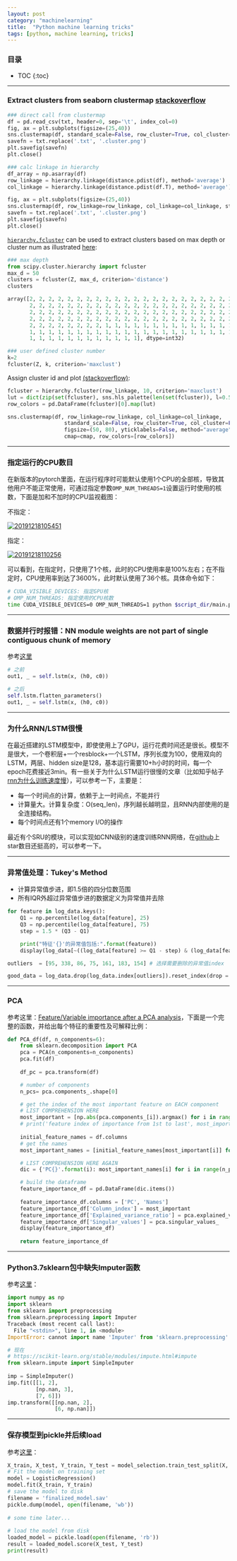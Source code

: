 ```yaml
---
layout: post
category: "machinelearning"
title:  "Python machine learning tricks"
tags: [python, machine learning, tricks]
---
```


<script type="text/javascript" async
  src="https://cdn.mathjax.org/mathjax/latest/MathJax.js?config=TeX-MML-AM_CHTML">
</script>

### 目录

- TOC
{:toc}

---

### Extract clusters from seaborn clustermap [stackoverflow](https://stackoverflow.com/questions/27924813/extracting-clusters-from-seaborn-clustermap)

```python
### direct call from clustermap
df = pd.read_csv(txt, header=0, sep='\t', index_col=0)
fig, ax = plt.subplots(figsize=(25,40))
sns.clustermap(df, standard_scale=False, row_cluster=True, col_cluster=True, figsize=(25, 40), yticklabels=False)
savefn = txt.replace('.txt', '.cluster.png')
plt.savefig(savefn)
plt.close()

### calc linkage in hierarchy
df_array = np.asarray(df)
row_linkage = hierarchy.linkage(distance.pdist(df), method='average')
col_linkage = hierarchy.linkage(distance.pdist(df.T), method='average')

fig, ax = plt.subplots(figsize=(25,40))
sns.clustermap(df, row_linkage=row_linkage, col_linkage=col_linkage, standard_scale=False, row_cluster=True, col_cluster=True, figsize=(25, 40), yticklabels=False, method="average")
savefn = txt.replace('.txt', '.cluster.png')
plt.savefig(savefn)
plt.close()
```

[`hierarchy.fcluster`](https://docs.scipy.org/doc/scipy-0.15.1/reference/generated/scipy.cluster.hierarchy.fcluster.html) can be used to extract clusters based on max depth or cluster num as illustrated [here](https://joernhees.de/blog/2015/08/26/scipy-hierarchical-clustering-and-dendrogram-tutorial/):

```python
### max depth
from scipy.cluster.hierarchy import fcluster
max_d = 50
clusters = fcluster(Z, max_d, criterion='distance')
clusters

array([2, 2, 2, 2, 2, 2, 2, 2, 2, 2, 2, 2, 2, 2, 2, 2, 2, 2, 2, 2, 2, 2, 2,
       2, 2, 2, 2, 2, 2, 2, 2, 2, 2, 2, 2, 2, 2, 2, 2, 2, 2, 2, 2, 2, 2, 2,
       2, 2, 2, 2, 2, 2, 2, 2, 2, 2, 2, 2, 2, 2, 2, 2, 2, 2, 2, 2, 2, 2, 2,
       2, 2, 2, 2, 2, 2, 2, 2, 2, 2, 2, 2, 2, 2, 2, 2, 2, 2, 2, 2, 2, 2, 2,
       2, 2, 2, 2, 2, 2, 2, 2, 1, 1, 1, 1, 1, 1, 1, 1, 1, 1, 1, 1, 1, 1, 1,
       1, 1, 1, 1, 1, 1, 1, 1, 1, 1, 1, 1, 1, 1, 1, 1, 1, 1, 1, 1, 1, 1, 1,
       1, 1, 1, 1, 1, 1, 1, 1, 1, 1, 1, 1], dtype=int32)

### user defined cluster number
k=2
fcluster(Z, k, criterion='maxclust')
```

Assign cluster id and plot [(stackoverflow)](https://stackoverflow.com/questions/48173798/additional-row-colors-in-seaborn-cluster-map):

```python
fcluster = hierarchy.fcluster(row_linkage, 10, criterion='maxclust')
lut = dict(zip(set(fcluster), sns.hls_palette(len(set(fcluster)), l=0.5, s=0.8)))
row_colors = pd.DataFrame(fcluster)[0].map(lut)

sns.clustermap(df, row_linkage=row_linkage, col_linkage=col_linkage, 
				  standard_scale=False, row_cluster=True, col_cluster=False, 
				  figsize=(50, 80), yticklabels=False, method="average", 
				  cmap=cmap, row_colors=[row_colors])
```

---

### 指定运行的CPU数目

在新版本的pytorch里面，在运行程序时可能默认使用1个CPU的全部核，导致其他用户不能正常使用，可通过指定参数`OMP_NUM_THREADS=1`设置运行时使用的核数，下面是加和不加时的CPU监视截图：

不指定：

[![20191218105451](https://raw.githubusercontent.com/Tsinghua-gongjing/blog_codes/master/images/20191218105451.png)](https://raw.githubusercontent.com/Tsinghua-gongjing/blog_codes/master/images/20191218105451.png)

指定：

[![20191218110256](https://raw.githubusercontent.com/Tsinghua-gongjing/blog_codes/master/images/20191218110256.png)](https://raw.githubusercontent.com/Tsinghua-gongjing/blog_codes/master/images/20191218110256.png)

可以看到，在指定时，只使用了1个核，此时的CPU使用率是100%左右；在不指定时，CPU使用率到达了3600%，此时默认使用了36个核。具体命令如下：

```bash
# CUDA_VISIBLE_DEVICES: 指定GPU核
# OMP_NUM_THREADS: 指定使用的CPU核数
time CUDA_VISIBLE_DEVICES=0 OMP_NUM_THREADS=1 python $script_dir/main.py
```

---

### 数据并行时报错：NN module weights are not part of single contiguous chunk of memory

参考[这里](https://discuss.pytorch.org/t/dataparallel-issue-with-flatten-parameter/8282)

```python
# 之前
out1, _ = self.lstm(x, (h0, c0)) 

# 之后
self.lstm.flatten_parameters()
out1, _ = self.lstm(x, (h0, c0)) 
```

---

### 为什么RNN/LSTM很慢

在最近搭建的LSTM模型中，即使使用上了GPU，运行花费时间还是很长。模型不是很大，一个卷积层+一个resblock+一个LSTM，序列长度为100，使用双向的LSTM，两层、hidden size是128，基本运行需要10+h小时的时间，每一个epoch花费接近3min。有一些关于为什么LSTM运行很慢的文章（比如知乎帖子[rnn为什么训练速度慢](https://www.zhihu.com/question/292024466)），可以参考一下，主要是：

* 每一个时间点的计算，依赖于上一时间点，不能并行
* 计算量大。计算复杂度：O(seq_len)，序列越长越明显，且RNN内部使用的是全连接结构。
* 每个时间点还有1个memory I/O的操作

最近有个SRU的模块，可以实现如CNN级别的速度训练RNN网络，在[github](https://github.com/asappresearch/sru)上star数目还挺高的，可以参考一下。

---

### 异常值处理：Tukey's Method

* 计算异常值步进，即1.5倍的四分位数范围
* 所有IQR外超过异常值步进的数据定义为异常值并去除

```python
for feature in log_data.keys():
    Q1 = np.percentile(log_data[feature], 25)
    Q3 = np.percentile(log_data[feature], 75)
    step = 1.5 * (Q3 - Q1)

    print("特征'{}'的异常值包括:".format(feature))
    display(log_data[~((log_data[feature] >= Q1 - step) & (log_data[feature] <= Q3 + step))])

outliers  = [95, 338, 86, 75, 161, 183, 154] # 选择需要删除的异常值index

good_data = log_data.drop(log_data.index[outliers]).reset_index(drop = True) #删除选择的异常值
```

---

### PCA

参考这里：[Feature/Variable importance after a PCA analysis](https://stackoverflow.com/questions/50796024/feature-variable-importance-after-a-pca-analysis)，下面是一个完整的函数，并给出每个特征的重要性及可解释比例：

```python
def PCA_df(df, n_components=6):
    from sklearn.decomposition import PCA
    pca = PCA(n_components=n_components)
    pca.fit(df)
    
    df_pc = pca.transform(df)

    # number of components
    n_pcs= pca.components_.shape[0]

    # get the index of the most important feature on EACH component
    # LIST COMPREHENSION HERE
    most_important = [np.abs(pca.components_[i]).argmax() for i in range(n_pcs)]
    # print('feature index of importance from 1st to last', most_important)
    
    initial_feature_names = df.columns
    # get the names
    most_important_names = [initial_feature_names[most_important[i]] for i in range(n_pcs)]

    # LIST COMPREHENSION HERE AGAIN
    dic = {'PC{}'.format(i): most_important_names[i] for i in range(n_pcs)}

    # build the dataframe
    feature_importance_df = pd.DataFrame(dic.items())
    
    feature_importance_df.columns = ['PC', 'Names']
    feature_importance_df['Column_index'] = most_important
    feature_importance_df['Explained_variance_ratio'] = pca.explained_variance_ratio_
    feature_importance_df['Singular_values'] = pca.singular_values_
    display(feature_importance_df)
    
    return feature_importance_df
```

---

### Python3.7sklearn包中缺失Imputer函数

参考[这里](https://blog.csdn.net/qq_39954916/article/details/106109931)：

```python
import numpy as np
import sklearn
from sklearn import preprocessing
from sklearn.preprocessing import Imputer
Traceback (most recent call last):
  File "<stdin>", line 1, in <module>
ImportError: cannot import name 'Imputer' from 'sklearn.preprocessing' (E:\python\lib\site-packages\sklearn\preprocessing\__init__.py)

# 现在
# https://scikit-learn.org/stable/modules/impute.html#impute
from sklearn.impute import SimpleImputer
 
imp = SimpleImputer()
imp.fit([[1, 2], 
         [np.nan, 3], 
         [7, 6]])
imp.transform([[np.nan, 2], 
               [6, np.nan]])
```

---

### 保存模型到pickle并后续load

参考[这里](https://machinelearningmastery.com/save-load-machine-learning-models-python-scikit-learn/)：

```python
X_train, X_test, Y_train, Y_test = model_selection.train_test_split(X, Y, test_size=test_size, random_state=seed)
# Fit the model on training set
model = LogisticRegression()
model.fit(X_train, Y_train)
# save the model to disk
filename = 'finalized_model.sav'
pickle.dump(model, open(filename, 'wb'))
 
# some time later...
 
# load the model from disk
loaded_model = pickle.load(open(filename, 'rb'))
result = loaded_model.score(X_test, Y_test)
print(result)
```